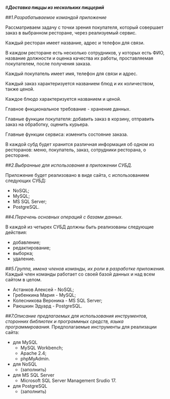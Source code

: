 #_**Доставка пиццы из нескольких пиццерий**_

##_1.Разрабатываемое командой приложение_

Рассматриваем задачу с точки зрения покупателя, который совершает заказ в выбранном ресторане, через реализуемый сервис.

Каждый ресторан имеет название, адрес и телефон для связи.

В каждом ресторане есть несколько сотрудников, у которых есть ФИО, название должности и оценка качества их работы, проставляемая покупателем, после получения заказа.

Каждый покупатель имеет имя, телефон для связи и адрес.

Каждый заказ характеризуется названием блюд и их количеством, также ценой.

Каждое блюдо характеризуется названием и ценой.

Главное фнкциональное требование - хранение данных.

Главные функции покупателя: добавить заказ в корзину, отправить заказ на обработку, оценить курьера.

Главные функции сервиса: изменить состояние заказа.

В каждой субд будет хранится различная информация об одном из ресторанов: меню, покупатель, заказ, сотрудники ресторана, о ресторане.

##_2.Выбранные для использования в приложении СУБД._

Приложение будет реализовано в виде сайта, с использованием следующих СУБД: 
- NoSQL;
- MySQL; 
- MS SQL Server; 
- PostgreSQL.

##_4.Перечень основных операций с базами данных._

В каждой из четырех СУБД должны быть реализованы следующие действия:
- добавление;
- редактирование; 
- выборка; 
- удаление.

##_5.Группа, имена членов команды, их роли в разработке приложения._
Каждый член команды работает со своей базой данных и над всем сайтом в целом.

- Астанков Алексей - NoSQL;
- Гребенкина Мария - MySQL;
- Колесникова Вероника - MS SQL Server;
- Раюшкин Эдуард - PostgreSQL.

##_7.Описание предлагаемых для использования инструментов, сторонних библиотек и программных средств, языка программирования._
Предполагаемые инструменты для реализации сайта:

- для MySQL
    - MySQL Workbench;
    - Apache 2.4;
    - phpMyAdmin.
- для NoSQL 
    - (заполнить)
- для MS SQL Server
    - Microsoft SQL Server Management Srudio 17.
- для PostgreSQL
    - (заполнить)
      

